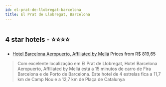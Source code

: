 ```yaml
---
id: el-prat-de-llobregat-barcelona
title: El Prat de Llobregat, Barcelona
---
```


<center><img src="https://i.travelapi.com/hotels/1000000/900000/890700/890670/18813816_z.jpg" alt="" /></center>


##  4 star hotels - ⭐️⭐️⭐️⭐️

-    [Hotel Barcelona Aeropuerto, Affiliated by Meliá](https://www.hurb.com/br/aud/https://www.hurb.com/br/hotels/el-prat-de-llobregat/hotel-barcelona-aeropuerto-affiliated-by-melia-HT-4MEP?cmp=18055) Prices from R$ 819,65
   > Com excelente localização em El Prat de Llobregat, Hotel Barcelona Aeropuerto, Affiliated by Meliá está a 15 minutos de carro de Fira Barcelona e de Porto de Barcelona.  Este hotel de 4 estrelas fica a 11,7 km de Camp Nou e a 12,7 km de Plaça de Catalunya

